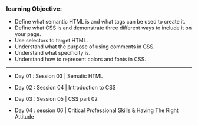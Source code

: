 ### learning Objective:
- Define what semantic HTML is and what tags can be used to create it.
- Define what CSS is and demonstrate three different ways to include it on your page.
- Use selectors to target HTML.
- Understand what the purpose of using comments in CSS.
- Understand what specificity is.
- Understand how to represent colors and fonts in CSS.
______________________________________________________________________________________

- Day 01 : Session 03 | Sematic HTML

- Day 02 : Session 04 | Introduction to CSS

- Day 03 : Session 05 | CSS part 02
- Day 04 : session 06 | Critical Professional Skills & Having The Right Attitude

